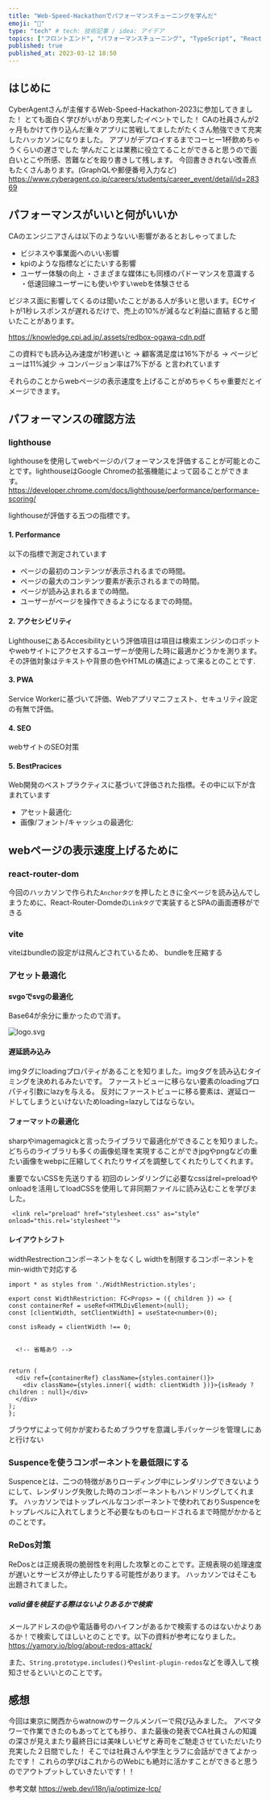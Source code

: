 ```yaml
---
title: "Web-Speed-Hackathonでパフォーマンスチューニングを学んだ"
emoji: "🐡"
type: "tech" # tech: 技術記事 / idea: アイデア
topics: ["フロントエンド", "パフォーマンスチューニング", "TypeScript", "React"]
published: true
published_at: 2023-03-12 18:50
---
```


## はじめに
CyberAgentさんが主催するWeb-Speed-Hackathon-2023に参加してきました！
とても面白く学びがいがあり充実したイベントでした！
CAの社員さんが2ヶ月もかけて作り込んだ重々アプリに苦戦してましたがたくさん勉強できて充実したハッカソンになりました。
アプリがデプロイするまでコーヒー1杯飲めちゃうくらいの遅さでした
学んだことは業務に役立てることができると思うので面白いとこや所感、苦難などを殴り書きして残します。
今回書ききれない改善点もたくさんあります。(GraphQLや郵便番号入力など)
https://www.cyberagent.co.jp/careers/students/career_event/detail/id=28369

## パフォーマンスがいいと何がいいか
CAのエンジニアさんは以下のようないい影響があるとおしゃってました
  - ビジネスや事業面へのいい影響
  - kpiのような指標などにたいする影響
  - ユーザー体験の向上
    ・さまざまな媒体にも同様のパドーマンスを意識する
    ・低速回線ユーザーにも使いやすいwebを体験させる


ビジネス面に影響してくるのは聞いたことがある人が多いと思います。ECサイトが1秒レスポンスが遅れるだけで、売上の10%が減るなど利益に直結すると聞いたことがあります。

https://knowledge.cpi.ad.jp/.assets/redbox-ogawa-cdn.pdf



 この資料でも読み込み速度が1秒遅いと
    → 顧客満足度は16%下がる
    →  ページビューは11%減少
    → コンバージョン率は7%下がる
と言われています

それらのことからwebページの表示速度を上げることがめちゃくちゃ重要だとイメージできます。


## パフォーマンスの確認方法

### lighthouse
lighthouseを使用してwebページのパフォーマンスを評価することが可能とのことです。lighthouseはGoogle Chromeの拡張機能によって図ることができます。
https://developer.chrome.com/docs/lighthouse/performance/performance-scoring/


lighthouseが評価する五つの指標です。
#### 1. Performance
  以下の指標で測定されています
  - ページの最初のコンテンツが表示されるまでの時間。
  - ページの最大のコンテンツ要素が表示されるまでの時間。
  - ページが読み込まれるまでの時間。
  - ユーザーがページを操作できるようになるまでの時間。


#### 2. アクセシビリティ
  LighthouseにあるAccesibilityという評価項目は項目は検索エンジンのロボットやwebサイトにアクセスするユーザーが使用した時に最適かどうかを測ります。
  その評価対象はテキストや背景の色やHTMLの構造によって来るとのことです.

#### 3.  PWA
 Service Workerに基づいて評価、Webアプリマニフェスト、セキュリティ設定の有無で評価。

#### 4. SEO
webサイトのSEO対策

#### 5. BestPracices
Web開発のベストプラクティスに基づいて評価された指標。その中に以下が含まれています
- アセット最適化:
- 画像/フォント/キャッシュの最適化:


## webページの表示速度上げるために

### react-router-dom
今回のハッカソンで作られた`Anchorタグ`を押したときに全ページを読み込んでしまうために、React-Router-Domdeの`Linkタグ`で実装するとSPAの画面遷移ができる

### vite
 viteはbundleの設定がほ飛んどされているため、
 bundleを圧縮する

### アセット最適化
 #### svgoでsvgの最適化
   Base64が余分に重かったので消す。


![logo.svg](https://storage.googleapis.com/zenn-user-upload/d7286cedfe70-20230312.png)

 #### 遅延読み込み
 imgタグにloadingプロパティがあることを知りました。imgタグを読み込むタイミングを決めれるみたいです。
   ファーストビューに移らない要素のloadingプロパティ引数にlazyを与える。
   反対にファーストビューに移る要素は、遅延ロードしてしまうといけないためloading=lazyしてはならない。

#### フォーマットの最適化
  sharpやimagemagickと言ったライブラリで最適化ができることを知りました。
  どちらのライブラリも多くの画像処理を実現することができjpgやpngなどの重たい画像をwebpに圧縮してくれたりサイズを調整してくれたりしてくれます。

 重要でないCSSを先送りする
  初回のレンダリングに必要なcssはrel=preloadやonloadを活用してloadCSSを使用して非同期ファイルに読み込むことを学びました。
  ```
   <link rel="preload" href="stylesheet.css" as="style" onload="this.rel='stylesheet'">
  ```

#### レイアウトシフト
  widthRestrectionコンポーネントをなくし widthを制限するコンポーネントをmin-widthで対応する
  ```
import * as styles from './WidthRestriction.styles';

export const WidthRestriction: FC<Props> = ({ children }) => {
  const containerRef = useRef<HTMLDivElement>(null);
  const [clientWidth, setClientWidth] = useState<number>(0);

  const isReady = clientWidth !== 0;

   
    <!-- 省略あり -->


  return (
    <div ref={containerRef} className={styles.container()}>
      <div className={styles.inner({ width: clientWidth })}>{isReady ? children : null}</div>
    </div>
  );
};
```

ブラウザによって何かが変わるためブラウザを意識し手パッケージを管理しにあと行けない

### Suspenceを使うコンポーネントを最低限にする
  Suspenceとは、二つの特徴がありローディング中にレンダリングできないようにして、レンダリング失敗した時のコンポーネントもハンドリングしてくれます。
  ハッカソンではトップレベルなコンポーネントで使われておりSuspenceをトップレベルに入れてしまうと不必要なものもロードされるまで時間がかかるとのことです。

### ReDos対策
 ReDosとは正規表現の脆弱性を利用した攻撃とのことです。正規表現の処理速度が遅いとサービスが停止したりする可能性があります。 ハッカソンではそこも出題されてました。
 ##### valid値を検証する際はないよりあるかで検索
メールアドレスの@や電話番号のハイフンがあるかで検索するのはないかよりあるか！で検索してほしいとのことです。以下の資料が参考になりました。
 https://yamory.io/blog/about-redos-attack/
 
 また、`String.prototype.includes()`や`eslint-plugin-redos`などを導入して検知させるといいとのことです。



## 感想
今回は東京に関西からwatnowのサークルメンバーで飛び込みました。
アベマタワーで作業できたのもあってとても捗り、また最後の発表でCA社員さんの知識の深さが見えまたり最終日には美味しいピザと寿司をご馳走させていただいたり充実した２日間でした！
そこでは社員さんや学生とラフに会話ができてよかったです！
これらの学びはこれからのWebにも絶対に活かすことができると思うのでアウトプットしていきたいです！！

参考文献
https://web.dev/i18n/ja/optimize-lcp/
